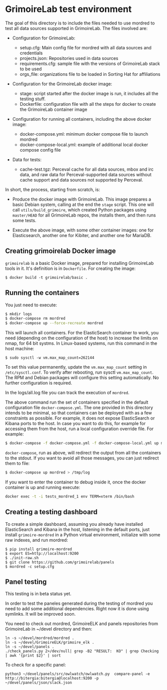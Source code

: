# GrimoireLab test environment

The goal of this directory is to include the files needed to
use mordred to test all data sources supported in GrimoireLab.
The files involved are:

* Configuration for GrimoireLab:
    * setup.cfg: Main config file for mordred with all data sources and credentials
    * projects.json: Repositories used in data sources
    * requirements.cfg: sample file with the versions of GrimoireLab stack to be used
    * orgs_file: organizations file to be loaded in Sorting Hat for affiliations

* Configuration for the GrimoireLab docker image:
    * stage: script started after the docker image is run, it includes all the testing stuff.
    * Dockerfile: configuration file with all the steps for docker to create
the GrimoireLab container image

* Configuration for running all containers, including the above docker image:
    * docker-compose.yml: minimum docker compose file to launch mordred
    * docker-compose-local.yml: example of additional local docker compose config file

* Data for tests:
    * cache-test.tgz: Perceval cache for all data sources, mbox and irc data,
and raw data for Perceval-supported data sources without cache support
and data sources not supported by Perceval.

In short, the process, starting from scratch, is:

* Produce the docker image with GrimoireLab. This image prepares a basic
Debian system, calling at the end the `stage` script. This one will
call `utils/build_grimoire`, which created Python packages using
`master/HEAD` for all GrimoireLab repos, the installs them,
and then runs some tests.

* Execute the above image, with some other container images: one for
Elasticsearch, another one for Kibiter, and another one for MariaDB.

## Creating grimoirelab Docker image

`grimoirelab` is a basic Docker image, prepared for installing GrimoireLab
tools in it. It's definition is in `Dockerfile`.
For creating the image:

```
$ docker build -t grimoirelab/basic .
```

## Running the containers

You just need to execute:

```bash
$ mkdir logs
$ docker-compose rm mordred
$ docker-compose up --force-recreate mordred
```

This will launch all containers. For the ElasticSearch container to work,
you need (depending on the configuration of the host) to increase the limits
on nmap, for 64 bit systms. In Linux-based systems, run this command
in the host machine:

```
$ sudo sysctl -w vm.max_map_count=262144
```

To set this value permanently,
update the `vm.max_map_count` setting in `/etc/sysctl.conf`.
To verify after rebooting, run sysctl `vm.max_map_count`.
The RPM and Debian packages will configure this setting automatically.
No further configuration is required.

In the logs/all.log file you can track the execution of `mordred`.

The above command run the set of containers specified in the default
configuration file `docker-compose.yml`.
The one provided in this directory intends to be minimal,
so that containers can be deployed with as a few constraints as possible.
For example, it does not expose ElasticSearch or Kibana ports to the host.
In case you want to do this, for example for accessing them from the host,
run a local configuration override file. For example:

```bash
$ docker-compose -f docker-compose.yml -f docker-compose-local.yml up mordred
```

`docker-compose`, run as above, will redirect the output from all
the containers to the stdout.
If you want to avoid all those messages, you can just redirect them to file:

```bash
$ docker-compose up mordred > /tmp/log
```

If you want to enter the container to debug inside it, once the docker container
is up and running execute:

```bash
docker exec -t -i tests_mordred_1 env TERM=xterm /bin/bash
```

## Creating a testing dashboard

To create a simple dashboard, assuming you already have installed ElasticSearch
and Kibana in the host, listening in the default ports, just install
`grimoire-mordred` in a Python virtual environment, initialize with some raw indexes,
and run mordred:

```
$ pip install grimoire-mordred
$ export ES=http://localhost:9200
$ ./init-raw.sh
$ git clone https://github.com/grimoirelab/panels
$ mordred -c setup.cfg
```

## Panel testing

This testing is in beta status yet.

In order to test the paneles generated during the testing of mordred you need to add some additional dependencies. Right now it is done using symlinks. It will be improved soon.

You need to check out mordred, GrimoireELK and panels repositories from GrimoireLab in ~/devel directory and then:

```
ln -s ~/devel/mordred/mordred .
ln -s ~/devel/GrimoireELK/grimoire_elk .
ln -s ~/devel/panels .
./check_panels.py 2>/dev/null| grep -B2 "RESULT:  KO" | grep Checking | awk '{print $2}' | sort
```

To check for a specific panel:

```
python3 ~/devel/panels/src/owlwatch/owlwatch.py  compare-panel -e http://bitergia:bitergia@localhost:9200 -p ~/devel/panels/json/slack.json
```
